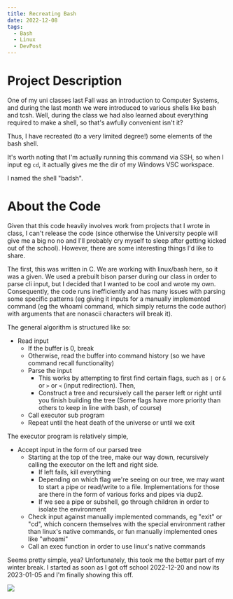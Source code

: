 ```yaml
---
title: Recreating Bash
date: 2022-12-08
tags: 
  - Bash
  - Linux
  - DevPost
---
```


# Project Description

One of my uni classes last Fall was an introduction to Computer Systems, and during the last month we were introduced to various shells like bash and tcsh. Well, during the class we had also learned about everything required to make a shell, so that's awfully convenient isn't it?

Thus, I have recreated (to a very limited degree!) some elements of the bash shell.

It's worth noting that I'm actually running this command via SSH, so when I input eg `cd`, it actually gives me the dir of my Windows VSC workspace.

I named the shell "badsh".

# About the Code

Given that this code heavily involves work from projects that I wrote in class, I can't release the code (since otherwise the University people will give me a big no no and I'll probably cry myself to sleep after getting kicked out of the school). However, there are some interesting things I'd like to share.

The first, this was written in C. We are working with linux/bash here, so it was a given. We used a prebuilt bison parser during our class in order to parse cli input, but I decided that I wanted to be cool and wrote my own. Consequently, the code runs inefficiently and has many issues with parsing some specific patterns (eg giving it inputs for a manually implemented command (eg the whoami command, which simply returns the code author) with arguments that are nonascii characters will break it). 

The general algorithm is structured like so:
- Read input
  - If the buffer is 0, break
  - Otherwise, read the buffer into command history (so we have command recall functionality)
  - Parse the input
    - This works by attempting to first find certain flags, such as `|` or `&` or `>` or `<` (input redirection). Then, 
    - Construct a tree and recursively call the parser left or right until you finish building the tree
    (Some flags have more priority than others to keep in line with bash, of course)
  - Call executor sub program
  - Repeat until the heat death of the universe or until we exit

The executor program is relatively simple,
- Accept input in the form of our parsed tree
  - Starting at the top of the tree, make our way down, recursively calling the executor on the left and right side.
    - If left fails, kill everything
    - Depending on which flag we're seeing on our tree, we may want to start a pipe or read/write to a file. Implementations for those are there in the form of various forks and pipes via dup2.
    - If we see a pipe or subshell, go through children in order to isolate the environment
  - Check input against manually implemented commands, eg "exit" or "cd", which concern themselves with the special environment rather than linux's native commands, or fun manually implemented ones like "whoami"
  - Call an exec function in order to use linux's native commands

Seems pretty simple, yea? Unfortunately, this took me the better part of my winter break. I started as soon as I got off school 2022-12-20 and now its 2023-01-05 and I'm finally showing this off. 

![](/site-index/dev/bash/20_43_42_000247.png)